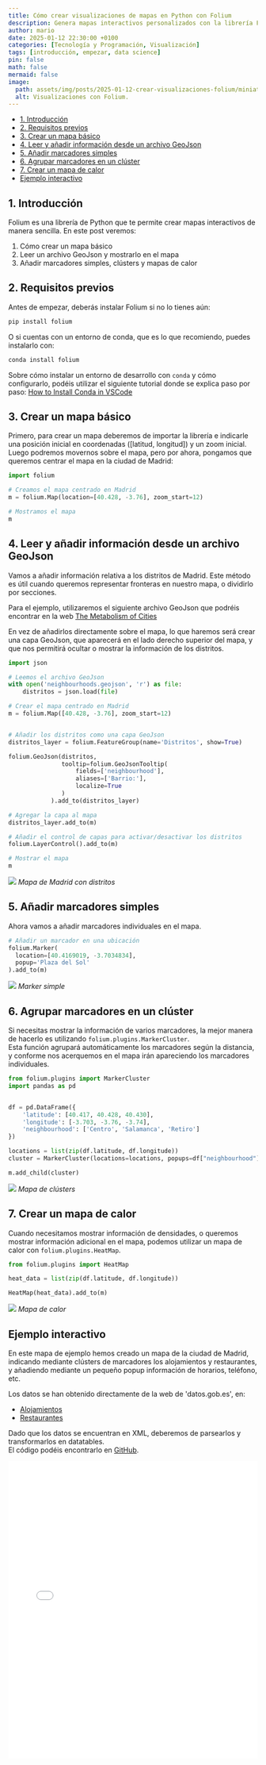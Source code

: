 ```yaml
---
title: Cómo crear visualizaciones de mapas en Python con Folium
description: Genera mapas interactivos personalizados con la librería Folium.
author: mario
date: 2025-01-12 22:30:00 +0100
categories: [Tecnología y Programación, Visualización]
tags: [introducción, empezar, data science]
pin: false
math: false
mermaid: false
image:
  path: assets/img/posts/2025-01-12-crear-visualizaciones-folium/miniatura.png
  alt: Visualizaciones con Folium.
---
```



- [1. Introducción](#1-introducción)
- [2. Requisitos previos](#2-requisitos-previos)
- [3. Crear un mapa básico](#3-crear-un-mapa-básico)
- [4. Leer y añadir información desde un archivo GeoJson](#4-leer-y-añadir-información-desde-un-archivo-geojson)
- [5. Añadir marcadores simples](#5-añadir-marcadores-simples)
- [6. Agrupar marcadores en un clúster](#6-agrupar-marcadores-en-un-clúster)
- [7. Crear un mapa de calor](#7-crear-un-mapa-de-calor)
- [Ejemplo interactivo](#ejemplo-interactivo)



## 1. Introducción

Folium es una librería de Python que te permite crear mapas interactivos de manera sencilla. En este post veremos:
1. Cómo crear un mapa básico
2. Leer un archivo GeoJson y mostrarlo en el mapa
3. Añadir marcadores simples, clústers y mapas de calor


## 2. Requisitos previos

Antes de empezar, deberás instalar Folium si no lo tienes aún:

```bash
pip install folium
```

O si cuentas con un entorno de conda, que es lo que recomiendo, puedes instalarlo con:
```bash
conda install folium
```

Sobre cómo instalar un entorno de desarrollo con `conda` y cómo configurarlo, podéis utilizar el siguiente tutorial donde se explica paso por paso: [How to Install Conda in VSCode](https://www.youtube.com/watch?v=eN6PCC_RoVI)


## 3. Crear un mapa básico

Primero, para crear un mapa deberemos de importar la librería e indicarle una posición inicial en coordenadas ([latitud, longitud]) y un zoom inicial.  
Luego podremos movernos sobre el mapa, pero por ahora, pongamos que queremos centrar el mapa en la ciudad de Madrid:

```python
import folium

# Creamos el mapa centrado en Madrid
m = folium.Map(location=[40.428, -3.76], zoom_start=12)

# Mostramos el mapa
m
```

## 4. Leer y añadir información desde un archivo GeoJson

Vamos a añadir información relativa a los distritos de Madrid. Este método es útil cuando queremos representar fronteras en nuestro mapa, o dividirlo por secciones.

Para el ejemplo, utilizaremos el siguiente archivo GeoJson que podréis encontrar en la web [The Metabolism of Cities](https://data.metabolismofcities.org/library/maps/35568/view/)

En vez de añadirlos directamente sobre el mapa, lo que haremos será crear una capa GeoJson, que aparecerá en el lado derecho superior del mapa, y que nos permitirá ocultar o mostrar la información de los distritos.

```python
import json

# Leemos el archivo GeoJson
with open('neighbourhoods.geojson', 'r') as file:
    distritos = json.load(file)

# Crear el mapa centrado en Madrid
m = folium.Map([40.428, -3.76], zoom_start=12)


# Añadir los distritos como una capa GeoJson
distritos_layer = folium.FeatureGroup(name='Distritos', show=True)

folium.GeoJson(distritos,
               tooltip=folium.GeoJsonTooltip(
                   fields=['neighbourhood'],
                   aliases=['Barrio:'],
                   localize=True
               )
            ).add_to(distritos_layer)

# Agregar la capa al mapa
distritos_layer.add_to(m)

# Añadir el control de capas para activar/desactivar los distritos
folium.LayerControl().add_to(m)

# Mostrar el mapa
m

```

![](assets/img/posts/2025-01-12-crear-visualizaciones-folium/map1.png)
_Mapa de Madrid con distritos_


## 5. Añadir marcadores simples

Ahora vamos a añadir marcadores individuales en el mapa.

```python
# Añadir un marcador en una ubicación
folium.Marker(
  location=[40.4169019, -3.7034834],
  popup='Plaza del Sol'
).add_to(m)
```

![](assets/img/posts/2025-01-12-crear-visualizaciones-folium/map2_marker.png)
_Marker simple_


## 6. Agrupar marcadores en un clúster

Si necesitas mostrar la información de varios marcadores, la mejor manera de hacerlo es utilizando `folium.plugins.MarkerCluster`.  
Esta función agrupará automáticamente los marcadores según la distancia, y conforme nos acerquemos en el mapa irán apareciendo los marcadores individuales.

```python
from folium.plugins import MarkerCluster
import pandas as pd


df = pd.DataFrame({
    'latitude': [40.417, 40.428, 40.430],
    'longitude': [-3.703, -3.76, -3.74],
    'neighbourhood': ['Centro', 'Salamanca', 'Retiro']
})

locations = list(zip(df.latitude, df.longitude))
cluster = MarkerCluster(locations=locations, popups=df["neighbourhood"].tolist())

m.add_child(cluster)
```

![](assets/img/posts/2025-01-12-crear-visualizaciones-folium/map3_cluster.png)
_Mapa de clústers_


## 7. Crear un mapa de calor

Cuando necesitamos mostrar información de densidades, o queremos mostrar información adicional en el mapa, podemos utilizar un mapa de calor con `folium.plugins.HeatMap`.

```python
from folium.plugins import HeatMap

heat_data = list(zip(df.latitude, df.longitude))

HeatMap(heat_data).add_to(m)
```

![](assets/img/posts/2025-01-12-crear-visualizaciones-folium/map4_heatmap.png)
_Mapa de calor_



## Ejemplo interactivo

En este mapa de ejemplo hemos creado un mapa de la ciudad de Madrid, indicando mediante clústers de marcadores los alojamientos y restaurantes, y añadiendo mediante un pequeño popup información de horarios, teléfono, etc.

Los datos se han obtenido directamente de la web de 'datos.gob.es', en:
- [Alojamientos](https://datos.gob.es/en/catalogo/l01280796-alojamientos-de-la-ciudad-de-madrid-www-esmadrid-com)
- [Restaurantes](https://datos.gob.es/en/catalogo/l01280796-restaurantes-con-perfil-turistico-de-la-ciudad-de-madrid-www-esmadrid-com)

Dado que los datos se encuentran en XML, deberemos de parsearlos y transformarlos en datatables.  
El código podéis encontrarlo en [GitHub](https://github.com/multivacs/madrid-map-restauracion).


<iframe 
  src="\assets\img\posts\2025-01-12-crear-visualizaciones-folium\mapa_interactivo.html" 
  width="100%" 
  height="600px" 
  frameborder="0" 
  allowfullscreen>
</iframe>